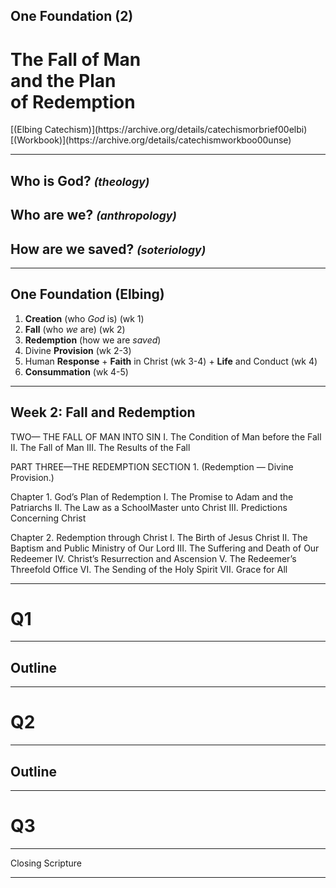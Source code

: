 <!-- .slide: data-background-image="https://sermons.seanho.com/img/bg/unsplash-Wa-gS5R58gA-group_silhouette.jpg" -->
## One Foundation (2)
# The Fall of Man <br/> and the Plan <br/> of Redemption

<div class="ref">
[(Elbing Catechism)](https://archive.org/details/catechismorbrief00elbi)
[(Workbook)](https://archive.org/details/catechismworkboo00unse)
</div>

---
<!-- .slide: data-background="white" -->
## Who is **God**? <small>*(theology)*</small>
## Who are **we**? <small>*(anthropology)*</small>
## How are we **saved**? <small>*(soteriology)*</small>

---
<!-- .slide: data-background-image="https://sermons.seanho.com/img/bg/unsplash-c333d6YEhi0-bible.jpg" -->
## One Foundation <span class="ref">(Elbing)</span>
1. **Creation** (who *God* is) <span class="ref">(wk 1)</span>
1. **Fall** (who *we* are) <span class="ref">(wk 2)</span>
1. **Redemption** (how we are *saved*)
  1. Divine **Provision** <span class="ref">(wk 2-3)</span>
  1. Human **Response**
    + **Faith** in Christ <span class="ref">(wk 3-4)</span>
    + **Life** and Conduct <span class="ref">(wk 4)</span>
  1. **Consummation** <span class="ref">(wk 4-5)</span>

---
<!-- .slide: data-background-image="https://sermons.seanho.com/img/bg/unsplash-Wa-gS5R58gA-group_silhouette.jpg" -->
## Week 2: Fall and Redemption

>>>
TWO— THE FALL OF MAN INTO SIN
I. The Condition of Man before the Fall
II. The Fall of Man
III. The Results of the Fall

PART THREE—THE REDEMPTION
SECTION 1.
(Redemption — Divine Provision.)

Chapter 1. God’s Plan of Redemption
I. The Promise to Adam and the Patriarchs
II.  The Law as a SchoolMaster unto Christ
III. Predictions Concerning Christ

Chapter 2.  Redemption through Christ
I. The Birth of Jesus Christ
II.  The Baptism and Public Ministry of Our Lord
III.  The Suffering and Death of Our Redeemer
IV. Christ’s Resurrection and Ascension
V. The Redeemer’s Threefold Office
VI. The Sending of the Holy Spirit
VII. Grace for All

---
<!-- .slide: data-background="white" -->
# Q1

---
## Outline

---
<!-- .slide: data-background="white" -->
# Q2

---
## Outline

---
<!-- .slide: data-background="white" -->
# Q3

---
<!-- .slide: data-background-image="https://sermons.seanho.com/img/bg/unsplash-Wa-gS5R58gA-group_silhouette.jpg" -->
Closing Scripture

---
<!-- .slide: data-background-image="https://sermons.seanho.com/img/bg/unsplash-Wa-gS5R58gA-group_silhouette.jpg" class="empty" -->
